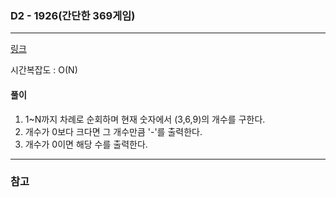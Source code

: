### D2 - 1926(간단한 369게임)
___

[링크](https://swexpertacademy.com/main/code/problem/problemDetail.do?contestProbId=AV5PTeo6AHUDFAUq)

시간복잡도 : O(N)

#### 풀이
1. 1~N까지 차례로 순회하며 현재 숫자에서 (3,6,9)의 개수를 구한다.
2. 개수가 0보다 크다면 그 개수만큼 '-'를 출력한다.
3. 개수가 0이면 해당 수를 출력한다. 
___
### 참고  
